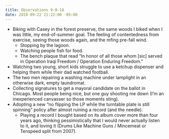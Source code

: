 ```yaml
---
title: Observations 9-8-18
date: 2018-09-22 21:22:00 -05:00
---
```


- Biking with Casey in the forest preserve, the same woods I biked when I was little, my end-of-summer goal. The feeling of contentedness from exercise, seeing those woods again, and the mfing pre-fall wind.
	- Stopping by the lagoon.
	- Watching people fish for food.
	- The bench plaque that read “In honor of all those whom [sic] served in Operation Iraqi Freedom / Operation Enduring Freedom.”
- Watching two young, short kids struggle to use a ketchup dispenser and helping them while their dad watched football.
- The two men repairing a washing machine under lamplight in an otherwise dark, empty laundromat.
- Collecting signatures to get a mayoral candidate on the ballot in Chicago. Most people being nice, but one guy shooting me down (I’m an inexperienced canvasser so those moments sting).
- Adopting a new “no flipping the LP while the turntable plate is still spinning” policy after almost ruining a record (and the needle).
	- Playing a record I bought based on its album cover more than four years ago, thinking pessimistically that I would never actually listen to it, and loving it (Drums Like Machine Guns / Mincemeat or Tenspeed split from 2007).